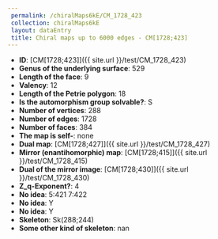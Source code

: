 ```yaml
--- 
 permalink: /chiralMaps6kE/CM_1728_423 
 collection: chiralMaps6kE
 layout: dataEntry
 title: Chiral maps up to 6000 edges - CM[1728;423]
---
```


- **ID**: [CM[1728;423]]({{ site.url }}/test/CM_1728_423)
- **Genus of the underlying surface**: 529
- **Length of the face**: 9
- **Valency**: 12
- **Length of the Petrie polygon**: 18
- **Is the automorphism group solvable?**: S
- **Number of vertices**: 288
- **Number of edges**: 1728
- **Number of faces**: 384
- **The map is self-**: none
- **Dual map**: [CM[1728;427]]({{ site.url }}/test/CM_1728_427)
- **Mirror (enantihomorphic) map**: [CM[1728;415]]({{ site.url }}/test/CM_1728_415)
- **Dual of the mirror image**: [CM[1728;430]]({{ site.url }}/test/CM_1728_430)
- **Z_q-Exponent?**: 4
- **No idea**:  5:421 7:422
- **No idea**: Y
- **No idea**: Y
- **Skeleton**: Sk(288;244)
- **Some other kind of skeleton**: nan
